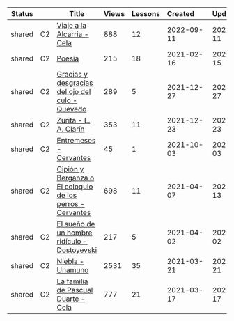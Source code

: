 |Status| |Title|Views|Lessons|Created&nbsp;&nbsp;&nbsp;&nbsp;&nbsp;&nbsp;|Updated&nbsp;&nbsp;&nbsp;&nbsp;&nbsp;&nbsp;|
|------|-|-----|-----|-------|--------------|--------------|
|shared|C2|[Viaje a la Alcarria - Cela](https://www.lingq.com/en/learn/es/web/library/course/814460)|888|12|2022-09-11|2022-09-11
|shared|C2|[Poesía](https://www.lingq.com/en/learn/es/web/library/course/791856)|215|18|2021-02-16|2022-05-15
|shared|C2|[Gracias y desgracias del ojo del culo - Quevedo](https://www.lingq.com/en/learn/es/web/library/course/986911)|289|5|2021-12-27|2021-12-27
|shared|C2|[Zurita - L. A. Clarín](https://www.lingq.com/en/learn/es/web/library/course/985015)|353|11|2021-12-23|2021-12-23
|shared|C2|[Entremeses - Cervantes](https://www.lingq.com/en/learn/es/web/library/course/930109)|45|1|2021-10-03|2021-10-03
|shared|C2|[Cipión y Berganza o El coloquio de los perros - Cervantes](https://www.lingq.com/en/learn/es/web/library/course/825321)|698|11|2021-04-07|2021-07-13
|shared|C2|[El sueño de un hombre ridículo - Dostoyevski](https://www.lingq.com/en/learn/es/web/library/course/821901)|217|5|2021-04-02|2021-04-02
|shared|C2|[Niebla - Unamuno](https://www.lingq.com/en/learn/es/web/library/course/814465)|2531|35|2021-03-21|2021-03-21
|shared|C2|[La familia de Pascual Duarte - Cela](https://www.lingq.com/en/learn/es/web/library/course/812302)|777|21|2021-03-17|2021-03-17
